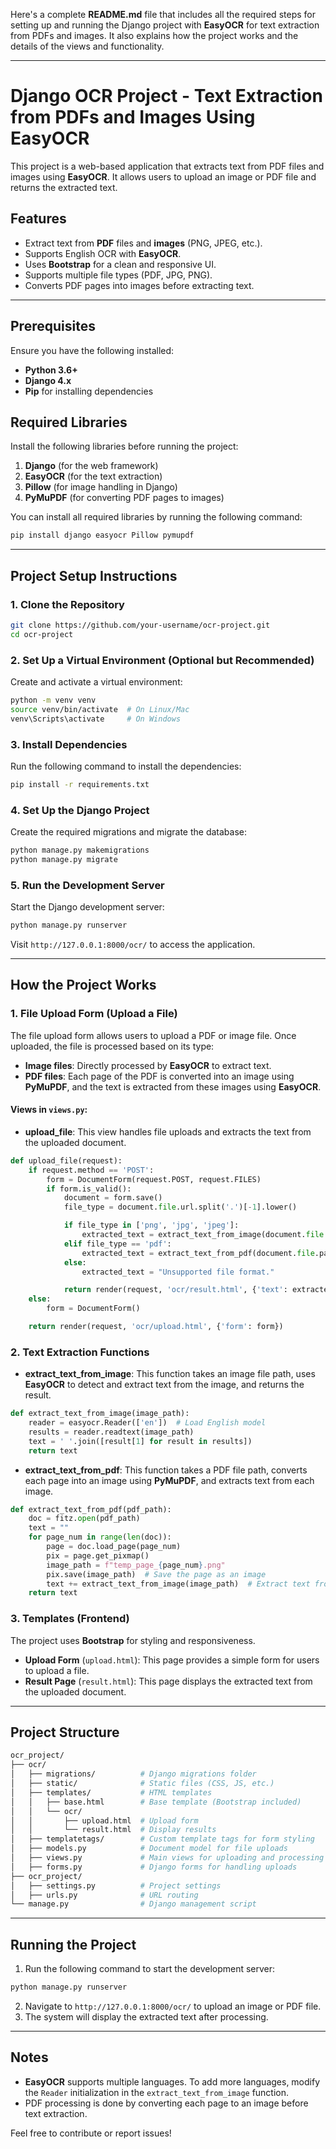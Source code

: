 Here's a complete **README.md** file that includes all the required steps for setting up and running the Django project with **EasyOCR** for text extraction from PDFs and images. It also explains how the project works and the details of the views and functionality.

---

# Django OCR Project - Text Extraction from PDFs and Images Using EasyOCR

This project is a web-based application that extracts text from PDF files and images using **EasyOCR**. It allows users to upload an image or PDF file and returns the extracted text.

## Features
- Extract text from **PDF** files and **images** (PNG, JPEG, etc.).
- Supports English OCR with **EasyOCR**.
- Uses **Bootstrap** for a clean and responsive UI.
- Supports multiple file types (PDF, JPG, PNG).
- Converts PDF pages into images before extracting text.

---

## Prerequisites

Ensure you have the following installed:
- **Python 3.6+**
- **Django 4.x**
- **Pip** for installing dependencies

## Required Libraries

Install the following libraries before running the project:

1. **Django** (for the web framework)
2. **EasyOCR** (for the text extraction)
3. **Pillow** (for image handling in Django)
4. **PyMuPDF** (for converting PDF pages to images)

You can install all required libraries by running the following command:

```bash
pip install django easyocr Pillow pymupdf
```

---

## Project Setup Instructions

### 1. **Clone the Repository**
```bash
git clone https://github.com/your-username/ocr-project.git
cd ocr-project
```

### 2. **Set Up a Virtual Environment (Optional but Recommended)**

Create and activate a virtual environment:
```bash
python -m venv venv
source venv/bin/activate  # On Linux/Mac
venv\Scripts\activate     # On Windows
```

### 3. **Install Dependencies**
Run the following command to install the dependencies:
```bash
pip install -r requirements.txt
```

### 4. **Set Up the Django Project**

Create the required migrations and migrate the database:
```bash
python manage.py makemigrations
python manage.py migrate
```

### 5. **Run the Development Server**

Start the Django development server:
```bash
python manage.py runserver
```

Visit `http://127.0.0.1:8000/ocr/` to access the application.

---

## How the Project Works

### 1. **File Upload Form (Upload a File)**

The file upload form allows users to upload a PDF or image file. Once uploaded, the file is processed based on its type:
- **Image files**: Directly processed by **EasyOCR** to extract text.
- **PDF files**: Each page of the PDF is converted into an image using **PyMuPDF**, and the text is extracted from these images using **EasyOCR**.

#### Views in `views.py`:
- **upload_file**: This view handles file uploads and extracts the text from the uploaded document.

```python
def upload_file(request):
    if request.method == 'POST':
        form = DocumentForm(request.POST, request.FILES)
        if form.is_valid():
            document = form.save()
            file_type = document.file.url.split('.')[-1].lower()

            if file_type in ['png', 'jpg', 'jpeg']:
                extracted_text = extract_text_from_image(document.file.path)
            elif file_type == 'pdf':
                extracted_text = extract_text_from_pdf(document.file.path)
            else:
                extracted_text = "Unsupported file format."

            return render(request, 'ocr/result.html', {'text': extracted_text})
    else:
        form = DocumentForm()

    return render(request, 'ocr/upload.html', {'form': form})
```

### 2. **Text Extraction Functions**

- **extract_text_from_image**: This function takes an image file path, uses **EasyOCR** to detect and extract text from the image, and returns the result.

```python
def extract_text_from_image(image_path):
    reader = easyocr.Reader(['en'])  # Load English model
    results = reader.readtext(image_path)
    text = ' '.join([result[1] for result in results])
    return text
```

- **extract_text_from_pdf**: This function takes a PDF file path, converts each page into an image using **PyMuPDF**, and extracts text from each image.

```python
def extract_text_from_pdf(pdf_path):
    doc = fitz.open(pdf_path)
    text = ""
    for page_num in range(len(doc)):
        page = doc.load_page(page_num)
        pix = page.get_pixmap()
        image_path = f"temp_page_{page_num}.png"
        pix.save(image_path)  # Save the page as an image
        text += extract_text_from_image(image_path)  # Extract text from the image
    return text
```

### 3. **Templates (Frontend)**

The project uses **Bootstrap** for styling and responsiveness.

- **Upload Form** (`upload.html`): This page provides a simple form for users to upload a file.
- **Result Page** (`result.html`): This page displays the extracted text from the uploaded document.

---

## Project Structure

```bash
ocr_project/
├── ocr/
│   ├── migrations/          # Django migrations folder
│   ├── static/              # Static files (CSS, JS, etc.)
│   ├── templates/           # HTML templates
│   │   ├── base.html        # Base template (Bootstrap included)
│   │   └── ocr/
│   │       ├── upload.html  # Upload form
│   │       └── result.html  # Display results
│   ├── templatetags/        # Custom template tags for form styling
│   ├── models.py            # Document model for file uploads
│   ├── views.py             # Main views for uploading and processing files
│   ├── forms.py             # Django forms for handling uploads
├── ocr_project/
│   ├── settings.py          # Project settings
│   ├── urls.py              # URL routing
└── manage.py                # Django management script
```

---

## Running the Project

1. Run the following command to start the development server:
```bash
python manage.py runserver
```

2. Navigate to `http://127.0.0.1:8000/ocr/` to upload an image or PDF file.
3. The system will display the extracted text after processing.

---

## Notes

- **EasyOCR** supports multiple languages. To add more languages, modify the `Reader` initialization in the `extract_text_from_image` function.
- PDF processing is done by converting each page to an image before text extraction.

Feel free to contribute or report issues!